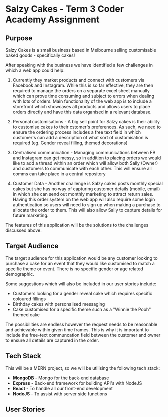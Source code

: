 # Salzy Cakes - Term 3 Coder Academy Assignment

## Purpose

Salzy Cakes is a small business based in Melbourne selling customisable baked goods - specifically cakes!

After speaking with the business we have identified a few challenges in which a web app could help:

1. Currently they market products and connect with customers via Facebook and Instagram. While this is so far effective, they are then required to manage the orders on a separate excel sheet manually which can prove time consuming and subject to errors when dealing with lots of orders. Main functionality of the web app is to include a storefront which showcases all products and allows users to place orders directly and have this data organised in a relevant database.

2. Personal customisations - A big sell point for Salzy cakes is their ability to customise cakes to their cstomer's preferences. As such, we need to ensure the ordering process includes a free text field in which customer's can add a description of what sort of customisation is required (eg. Gender reveal filling,  themed decorations)

3. Centralised communication - Managing communications between FB and Instagram can get messy, so in addition to placing orders we would like to add a thread within an order which will allow both Sally (Owner) and customers to communicate with each other. This will ensure all comms can take place in a central repository

4. Customer Data - Another challenge is Salzy cakes posts monthly special cakes but she has no way of capturing customer details (mobile, email) in which she can send out monthly marketing to attract return sales. Having this order system on the web app will also require some login authentication so users will need to sign up when making a purchase to allocate the order to them. This will also allow Sally to capture details for future marketing.

The features of this application will be the solutions to the challenges discussed above.

## Target Audience

The target audience for this application would be any customer looking to purchase a cake for an event that they would like customised to match a specific theme or event. There is no specific gender or age related demographic.

Some suggestions which will also be included in our user stories include:

- Customers looking for a gender reveal cake which requires specific coloured fillings
- Birthday cakes with personalised messaging
- Cake customised for a specific theme such as a "Winnie the Pooh" themed cake

The possibilities are endless however the request needs to be reasonable and achievable within given time frames. This is why it is important to include the free-text communcation field between the customer and owner to ensure all details are captured in the order. 

## Tech Stack

This will be a MERN project, so we will be utilising the following tech stack:

- **MongoDB** - Mongo for the back-end database
- **Express** - Back-end framework for building API's with NodeJS
- **React** - To handle all our front-end development
- **NodeJS** - To assist with server side functions



## User Stories


